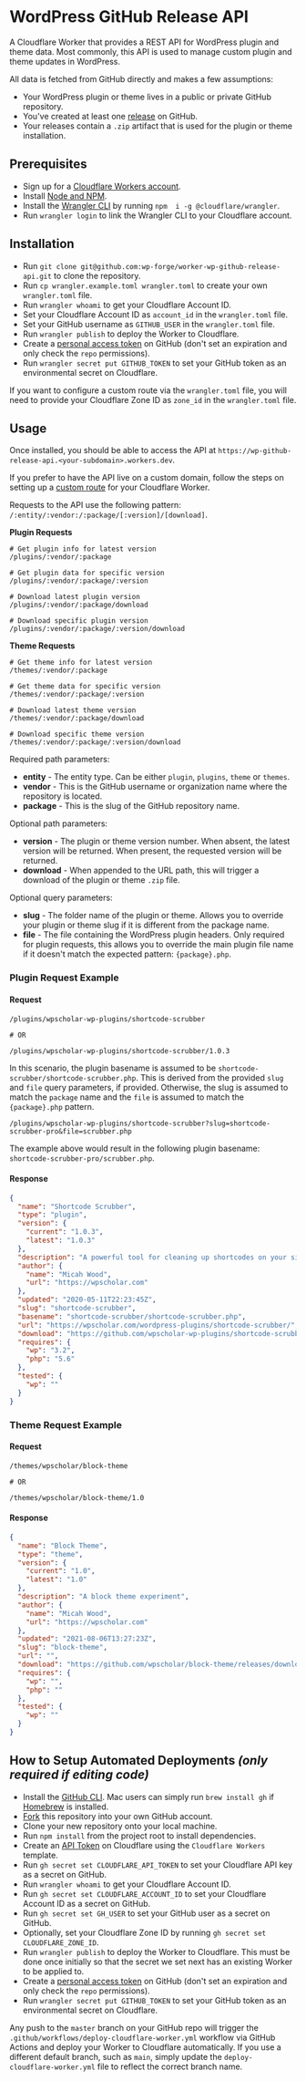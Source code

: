 # WordPress GitHub Release API

A Cloudflare Worker that provides a REST API for WordPress plugin and theme data. Most commonly, this API is used to manage custom plugin and theme updates in WordPress.

All data is fetched from GitHub directly and makes a few assumptions:

- Your WordPress plugin or theme lives in a public or private GitHub repository.
- You've created at least one [release](https://docs.github.com/en/github/administering-a-repository/releasing-projects-on-github/managing-releases-in-a-repository#creating-a-release) on GitHub.
- Your releases contain a `.zip` artifact that is used for the plugin or theme installation.

## Prerequisites

- Sign up for a [Cloudflare Workers account](https://dash.cloudflare.com/sign-up/workers).
- Install [Node and NPM](https://nodejs.org/en/download/).
- Install the [Wrangler CLI](https://developers.cloudflare.com/workers/cli-wrangler/install-update) by running `npm 
  i -g @cloudflare/wrangler`.
- Run `wrangler login` to link the Wrangler CLI to your Cloudflare account.

## Installation

- Run `git clone git@github.com:wp-forge/worker-wp-github-release-api.git` to clone the repository.
- Run `cp wrangler.example.toml wrangler.toml` to create your own `wrangler.toml` file.
- Run `wrangler whoami` to get your Cloudflare Account ID.
- Set your Cloudflare Account ID as `account_id` in the `wrangler.toml` file.
- Set your GitHub username as `GITHUB_USER` in the `wrangler.toml` file.
- Run `wrangler publish` to deploy the Worker to Cloudflare.
- Create a [personal access token](https://github.com/settings/tokens) on GitHub (don't set an expiration and only
  check the `repo` permissions).
- Run `wrangler secret put GITHUB_TOKEN` to set your GitHub token as an environmental secret on Cloudflare.

If you want to configure a custom route via the `wrangler.toml` file, you will need to provide your Cloudflare Zone 
ID as `zone_id` in the `wrangler.toml` file.

## Usage

Once installed, you should be able to access the API at `https://wp-github-release-api.<your-subdomain>.workers.dev`.

If you prefer to have the API live on a custom domain, follow the steps on setting up a [custom route](https://developers.cloudflare.com/workers/platform/routes) for your 
Cloudflare Worker.

Requests to the API use the following pattern: `/:entity/:vendor:/:package/[:version]/[download]`.

**Plugin Requests**
```shell
# Get plugin info for latest version
/plugins/:vendor/:package

# Get plugin data for specific version
/plugins/:vendor/:package/:version

# Download latest plugin version
/plugins/:vendor/:package/download

# Download specific plugin version
/plugins/:vendor/:package/:version/download
```

**Theme Requests**
```shell
# Get theme info for latest version
/themes/:vendor/:package

# Get theme data for specific version
/themes/:vendor/:package/:version

# Download latest theme version
/themes/:vendor/:package/download

# Download specific theme version
/themes/:vendor/:package/:version/download
```

Required path parameters:

- **entity** - The entity type. Can be either `plugin`, `plugins`, `theme` or `themes`.
- **vendor** - This is the GitHub username or organization name where the repository is located.
- **package** - This is the slug of the GitHub repository name.

Optional path parameters:

- **version** - The plugin or theme version number. When absent, the latest version will be returned. When present, 
  the requested version will be returned.
- **download** - When appended to the URL path, this will trigger a download of the plugin or theme `.zip` file.

Optional query parameters:

- **slug** - The folder name of the plugin or theme. Allows you to override your plugin or theme slug if it is 
  different from the package name.
- **file** - The file containing the WordPress plugin headers. Only required for plugin requests, this allows you to 
  override the main plugin file name if it doesn't match the expected pattern: `{package}.php`.

### Plugin Request Example

#### Request
```shell
/plugins/wpscholar-wp-plugins/shortcode-scrubber

# OR

/plugins/wpscholar-wp-plugins/shortcode-scrubber/1.0.3
```

In this scenario, the plugin basename is assumed to be `shortcode-scrubber/shortcode-scrubber.php`. This is derived 
from the provided `slug` and `file` query parameters, if provided. Otherwise, the slug is assumed to match the 
`package` name and the `file` is assumed to match the `{package}.php` pattern.

```text
/plugins/wpscholar-wp-plugins/shortcode-scrubber?slug=shortcode-scrubber-pro&file=scrubber.php
```

The example above would result in the following plugin basename: `shortcode-scrubber-pro/scrubber.php`. 

#### Response
```json
{
  "name": "Shortcode Scrubber",
  "type": "plugin",
  "version": {
    "current": "1.0.3",
    "latest": "1.0.3"
  },
  "description": "A powerful tool for cleaning up shortcodes on your site and confidently managing plugins and themes that use shortcodes.",
  "author": {
    "name": "Micah Wood",
    "url": "https://wpscholar.com"
  },
  "updated": "2020-05-11T22:23:45Z",
  "slug": "shortcode-scrubber",
  "basename": "shortcode-scrubber/shortcode-scrubber.php",
  "url": "https://wpscholar.com/wordpress-plugins/shortcode-scrubber/",
  "download": "https://github.com/wpscholar-wp-plugins/shortcode-scrubber/releases/download/1.0.3/shortcode-scrubber.zip",
  "requires": {
    "wp": "3.2",
    "php": "5.6"
  },
  "tested": {
    "wp": ""
  }
}
```

### Theme Request Example

#### Request
```shell
/themes/wpscholar/block-theme

# OR

/themes/wpscholar/block-theme/1.0
```

#### Response
```json
{
  "name": "Block Theme",
  "type": "theme",
  "version": {
    "current": "1.0",
    "latest": "1.0"
  },
  "description": "A block theme experiment",
  "author": {
    "name": "Micah Wood",
    "url": "https://wpscholar.com"
  },
  "updated": "2021-08-06T13:27:23Z",
  "slug": "block-theme",
  "url": "",
  "download": "https://github.com/wpscholar/block-theme/releases/download/1.0/block-theme.zip",
  "requires": {
    "wp": "",
    "php": ""
  },
  "tested": {
    "wp": ""
  }
}
```

## How to Setup Automated Deployments *(only required if editing code)*

- Install the [GitHub CLI](https://github.com/cli/cli#installation). Mac users can simply run `brew install gh` if
  [Homebrew](https://brew.sh/) is installed.
- [Fork](https://docs.github.com/en/get-started/quickstart/fork-a-repo) this repository into your own GitHub account.
- Clone your new repository onto your local machine.
- Run `npm install` from the project root to install dependencies.
- Create an [API Token](https://dash.cloudflare.com/profile/api-tokens) on Cloudflare using the `Cloudflare Workers` 
  template.
- Run `gh secret set CLOUDFLARE_API_TOKEN` to set your Cloudflare API key as a secret on GitHub.
- Run `wrangler whoami` to get your Cloudflare Account ID.
- Run `gh secret set CLOUDFLARE_ACCOUNT_ID` to set your Cloudflare Account ID as a secret on GitHub.
- Run `gh secret set GH_USER` to set your GitHub user as a secret on GitHub.
- Optionally, set your Cloudflare Zone ID by running `gh secret set CLOUDFLARE_ZONE_ID`.
- Run `wrangler publish` to deploy the Worker to Cloudflare. This must be done once initially so that the secret we 
  set next has an existing Worker to be applied to.
- Create a [personal access token](https://github.com/settings/tokens) on GitHub (don't set an expiration and only 
  check the `repo` permissions).
- Run `wrangler secret put GITHUB_TOKEN` to set your GitHub token as an environmental secret on Cloudflare.

Any push to the `master` branch on your GitHub repo will trigger the `.github/workflows/deploy-cloudflare-worker.yml` 
workflow via GitHub Actions and deploy your Worker to Cloudflare automatically. If you use a different default branch, 
such as `main`, simply update the `deploy-cloudflare-worker.yml` file to reflect the correct branch name.
